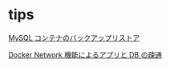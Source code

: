 # tips

[MySQL コンテナのバックアップリストア](./mysql-backup-restore/)

[Docker Network 機能によるアプリと DB の疎通](./network-node-mysql/)
